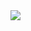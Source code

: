 <div className = "Dsa"><img src = "https://imgs.search.brave.com/H0L348eGSDfVvU33esyv1laUK0xSRbzTqv0JGqF5QY8/rs:fit:500:0:0/g:ce/aHR0cHM6Ly93d3cu/YXNrcHl0aG9uLmNv/bS93cC1jb250ZW50/L3VwbG9hZHMvMjAy/My8wNy9qYXZhLXVz/aW5nLXB5dGhvbi5w/bmc" /></div>
